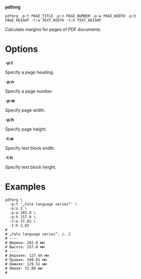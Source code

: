 **pdfmrg**

````
pdfmrg -p:t PAGE_TITLE -p:n PAGE_NUMBER -p:w PAGE_WIDTH -p:h PAGE_HEIGHT -t:w TEXT_WIDTH -t:h TEXT_HEIGHT
````

Calculate margins for pages of PDF documents.

# Options #

**-p:t**

  Specify a page heading.

**-p:n**

  Specify a page number.

**-p:w**

  Specify page width.

**-p:h**

  Specify page height.

**-t:w**

  Specify text block width.

**-t:h**

  Specify text block height.

# Examples #

````
pdfmrg \
  -p:t '„Yale language series“' \
  -p:n 2 \
  -p:w 182.0 \
  -p:h 257.0 \
  -t:w 37.82 \
  -t:h 2.02
#
# „Yale language series“, с. 2
# ----
# Ширина: 182.0 мм
# Высота: 257.0 мм
# ----
# Верхняя: 127.49 мм
# Правая: 109.91 мм
# Нижняя: 129.51 мм
# Левая: 72.09 мм
#
````

